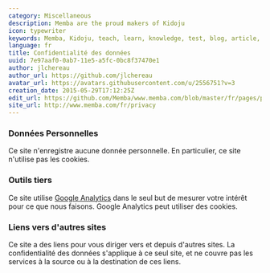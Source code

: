 ```yaml
---
category: Miscellaneous
description: Memba are the proud makers of Kidoju
icon: typewriter
keywords: Memba, Kidoju, teach, learn, knowledge, test, blog, article, documentation, ebook, video, webinar, slide
language: fr
title: Confidentialité des données
uuid: 7e97aaf0-0ab7-11e5-a5fc-0bc8f37470e1
author: jlchereau
author_url: https://github.com/jlchereau
avatar_url: https://avatars.githubusercontent.com/u/2556751?v=3
creation_date: 2015-05-29T17:12:25Z
edit_url: https://github.com/Memba/www.memba.com/blob/master/fr/pages/privacy.md
site_url: http://www.memba.com/fr/privacy
---
```

### Données Personnelles

Ce site n'enregistre aucune donnée personnelle. En particulier, ce site n'utilise pas les cookies.

### Outils tiers

Ce site utilise [Google Analytics](http://www.google.com/analytics/) dans le seul but de mesurer votre intérêt pour ce que nous faisons.
Google Analytics peut utiliser des cookies.

### Liens vers d'autres sites 

Ce site a des liens pour vous diriger vers et depuis d'autres sites.
La confidentialité des données s'applique à ce seul site, et ne couvre pas les services à la source ou à la destination de ces liens.
